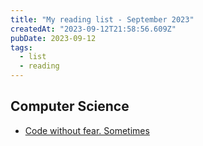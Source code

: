 ```yaml
---
title: "My reading list - September 2023"
createdAt: "2023-09-12T21:58:56.609Z"
pubDate: 2023-09-12
tags:
  - list
  - reading
---
```


## Computer Science

- [Code without fear. Sometimes](https://reasoning.page/2023/09/12/code-without-fear-sometimes/)
